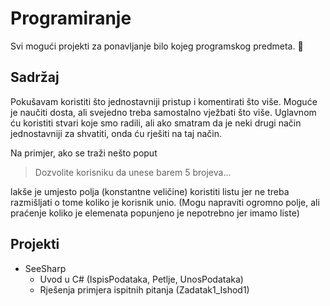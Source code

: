 # Programiranje

Svi mogući projekti za ponavljanje bilo kojeg programskog predmeta. :tada:

## Sadržaj

Pokušavam koristiti što jednostavniji pristup i komentirati što više. Moguće je naučiti dosta, ali svejedno treba samostalno vježbati što više. Uglavnom ću koristiti stvari koje smo radili, ali ako smatram da je neki drugi način jednostavniji za shvatiti, onda ću rješiti na taj način. 

Na primjer, ako se traži nešto poput

> Dozvolite korisniku da unese barem 5 brojeva...

lakše je umjesto polja (konstantne veličine) koristiti listu jer ne treba razmišljati o tome koliko je korisnik unio. (Mogu napraviti ogromno polje, ali praćenje koliko je elemenata popunjeno je nepotrebno jer imamo liste)

## Projekti

* SeeSharp
  * Uvod u C# (IspisPodataka, Petlje, UnosPodataka)
  * Rješenja primjera ispitnih pitanja (Zadatak1_Ishod1)
